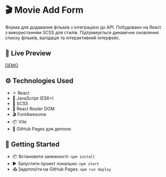 # 🎬 Movie Add Form

Форма для додавання фільмів з інтеграцією до API. Побудовано на React з використанням SCSS для стилів. Підтримується динамічне оновлення списку фільмів, валідація та інтерактивний інтерфейс.

## 🔗 Live Preview

[DEMO](https://kostivkostiv.github.io/Movie-add-form/)

## ⚙️ Technologies Used

- ⚛️ React  
- 🧠 JavaScript (ES6+)  
- 🎨 SCSS  
- 🧩 React Router DOM  
- 🎬 FontAwesome  
- 📦 Vite  
- 🚀 GitHub Pages для деплою

## 🚀 Getting Started


- 📦 Встановити залежності:
`npm install`
- ▶️ Запустити проект локально:
`npm start`
- 📤 Задеплоїти на GitHub Pages:
`npm run deploy`
